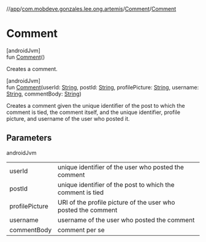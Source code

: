 //[app](../../../index.md)/[com.mobdeve.gonzales.lee.ong.artemis](../index.md)/[Comment](index.md)/[Comment](-comment.md)

# Comment

[androidJvm]\
fun [Comment](-comment.md)()

Creates a comment.

[androidJvm]\
fun [Comment](-comment.md)(userId: [String](https://kotlinlang.org/api/latest/jvm/stdlib/kotlin/-string/index.html), postId: [String](https://kotlinlang.org/api/latest/jvm/stdlib/kotlin/-string/index.html), profilePicture: [String](https://kotlinlang.org/api/latest/jvm/stdlib/kotlin/-string/index.html), username: [String](https://kotlinlang.org/api/latest/jvm/stdlib/kotlin/-string/index.html), commentBody: [String](https://kotlinlang.org/api/latest/jvm/stdlib/kotlin/-string/index.html))

Creates a comment given the unique identifier of the post to which the comment is tied, the comment itself, and the unique identifier, profile picture, and username of the user who posted it.

## Parameters

androidJvm

| | |
|---|---|
| userId | unique identifier of the user who posted the comment |
| postId | unique identifier of the post to which the comment is tied |
| profilePicture | URI of the profile picture of the user who posted the comment |
| username | username of the user who posted the comment |
| commentBody | comment per se |
